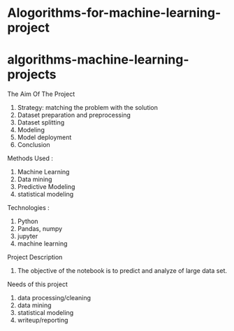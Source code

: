 # Alogorithms-for-machine-learning-project
# algorithms-machine-learning-projects
The Aim Of The Project
1. Strategy: matching the problem with the solution
2. Dataset preparation and preprocessing
3. Dataset splitting
4. Modeling
5. Model deployment
6. Conclusion

Methods Used :
1. Machine Learning
2. Data mining
3. Predictive Modeling
4. statistical modeling

Technologies :
1. Python
2. Pandas, numpy
3. jupyter
4. machine learning

Project Description
1. The objective of the notebook is to predict  and analyze of large data set.

Needs of this project
1. data processing/cleaning
2. data mining
3. statistical modeling
4. writeup/reporting
